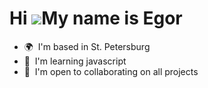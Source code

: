 Hi ![](https://user-images.githubusercontent.com/18350557/176309783-0785949b-9127-417c-8b55-ab5a4333674e.gif)My name is Egor
============================================================================================================================

* 🌍  I'm based in St. Petersburg
* 🧠  I'm learning javascript
* 🤝  I'm open to collaborating on all projects
